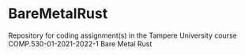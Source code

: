 # BareMetalRust
Repository for coding assignment(s) in the Tampere University course COMP.530-01-2021-2022-1 Bare Metal Rust
